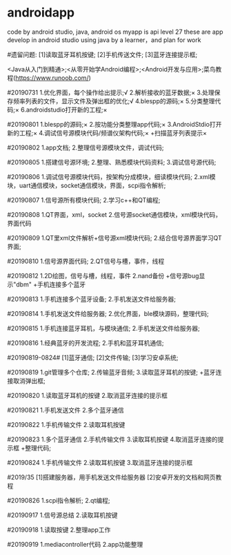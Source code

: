 # androidapp
code by android studio, java, android os
myapp is api level 27
these are app develop in android studio using java by a learner，and plan for work

#遗留问题:
[1]读取蓝牙耳机按键;
[2]手机传送文件;
[3]蓝牙连接提示框;

<Java从入门到精通>;<从零开始学Android编程>;<Android开发与应用>;菜鸟教程(https://www.runoob.com/)

#20190731
1.优化界面，每个操作给出提示;√
2.解析接收的蓝牙数据;×
3.处理保存频率列表的文件，显示文件及弹出框的优化;√
4.blespp的源码;×
5.分类整理代码;×
6.androidstudio打开新的工程;×

#20190801
1.blespp的源码;×
2.按功能分类整理app代码;×
3.AndroidStdio打开新的工程;×
4.调试信号源模块代码/频谱仪架构代码;×
+扫描蓝牙列表提示×

#20190802
1.app文档;
2.整理信号源模块文件，调试代码;

#20190805
1.搭建信号源环境;
2.整理、熟悉模块代码资料;
3.调试信号源代码;

#20190806
1.调试信号源模块代码，按架构分成模块，细读模块代码;
2.xml模块，uart通信模块，socket通信模块，界面，scpi指令解析;

#20190807
1.信号源所有模块代码;
2.学习c++和QT编程;

#20190808
1.QT界面，xml，socket
2.信号源socket通信模块，xml模块代码，界面代码

#20190809
1.QT里xml文件解析+信号源xml模块代码;
2.结合信号源界面学习QT界面;

#20190810
1.信号源界面代码;
2.QT信号与槽，事件，线程

#20190812
1.2D绘图，信号与槽，线程，事件
2.nand备份
+信号源bug显示"dbm"
+手机连接多个蓝牙

#20190813
1.手机连接多个蓝牙设备;
2.手机发送文件给服务器;

#20190814
1.手机发送文件给服务器;
2.优化界面，ble模块源码，整理代码;

#20190815
1.手机连接蓝牙耳机，与模块通信;
2.手机发送文件给服务器;

#20190816
1.经典蓝牙的开发流程;
2.手机和蓝牙耳机通信;

#20190819-0824#
[1]蓝牙通信;
[2]文件传输;
[3]学习安卓系统;

#20190819
1.git管理多个仓库;
2.传输蓝牙音频;
3.读取蓝牙耳机的按键;
+蓝牙连接取消弹出框;

#20190820
1.读取蓝牙耳机的按键
2.取消蓝牙连接的提示框

#20190821
1.手机发送文件
2.多个蓝牙通信

#20190822
1.手机传输文件
2.读取耳机按键

#20190823
1.多个蓝牙通信
2.手机传输文件
3.读取耳机按键
4.取消蓝牙连接的提示框
+整理代码;

#20190824
1.手机传输文件
2.读取耳机按键
3.取消蓝牙连接的提示框

#2019/35
[1]搭建服务器，用手机发送文件给服务器
[2]安卓开发的文档和网页教程

#20190826
1.scpi指令解析;
2.qt编程;

#20190917
1.信号源总结
2.读取耳机按键

#20190918
1.读取按键
2.整理app工作

#20190919
1.mediacontroller代码
2.app功能整理